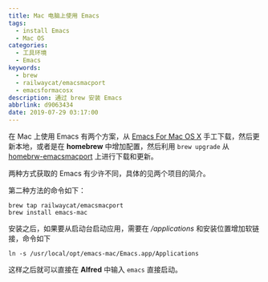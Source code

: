 ```yaml
---
title: Mac 电脑上使用 Emacs
tags:
  - install Emacs
  - Mac OS
categories:
  - 工具环境
  - Emacs
keywords:
  - brew
  - railwaycat/emacsmacport
  - emacsformacosx
description: 通过 brew 安装 Emacs
abbrlink: d9063434
date: 2019-07-29 03:17:00
---
```


在 Mac 上使用 Emacs 有两个方案，从 [Emacs For Mac OS X](https://emacsformacosx.com/) 手工下载，然后更新本地，或者是在 **homebrew** 中增加配置，然后利用 `brew upgrade` 从 [homebrw-emacsmacport](https://github.com/railwaycat/homebrew-emacsmacport) 上进行下载和更新。

两种方式获取的 Emacs 有少许不同，具体的见两个项目的简介。

第二种方法的命令如下：

```shell
brew tap railwaycat/emacsmacport
brew install emacs-mac
```

安装之后，如果要从启动台启动应用，需要在 */applications* 和安装位置增加软链接，命令如下

```shell
ln -s /usr/local/opt/emacs-mac/Emacs.app/Applications
```

这样之后就可以直接在 **Alfred** 中输入 `emacs` 直接启动。
